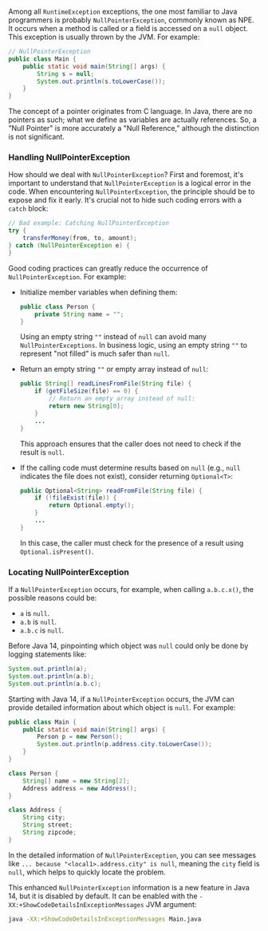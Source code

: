 Among all `RuntimeException` exceptions, the one most familiar to Java programmers is probably `NullPointerException`, commonly known as NPE. It occurs when a method is called or a field is accessed on a `null` object. This exception is usually thrown by the JVM. For example:

```java
// NullPointerException
public class Main {
    public static void main(String[] args) {
        String s = null;
        System.out.println(s.toLowerCase());
    }
}
```

The concept of a pointer originates from C language. In Java, there are no pointers as such; what we define as variables are actually references. So, a "Null Pointer" is more accurately a "Null Reference," although the distinction is not significant.

### **Handling NullPointerException**

How should we deal with `NullPointerException`? First and foremost, it's important to understand that `NullPointerException` is a logical error in the code. When encountering `NullPointerException`, the principle should be to expose and fix it early. It's crucial not to hide such coding errors with a `catch` block:

```java
// Bad example: Catching NullPointerException
try {
    transferMoney(from, to, amount);
} catch (NullPointerException e) {
}
```

Good coding practices can greatly reduce the occurrence of `NullPointerException`. For example:

- Initialize member variables when defining them:

    ```java
    public class Person {
        private String name = "";
    }
    ```

    Using an empty string `""` instead of `null` can avoid many `NullPointerExceptions`. In business logic, using an empty string `""` to represent "not filled" is much safer than `null`.

- Return an empty string `""` or empty array instead of `null`:

    ```java
    public String[] readLinesFromFile(String file) {
        if (getFileSize(file) == 0) {
            // Return an empty array instead of null:
            return new String[0];
        }
        ...
    }
    ```

    This approach ensures that the caller does not need to check if the result is `null`.

- If the calling code must determine results based on `null` (e.g., `null` indicates the file does not exist), consider returning `Optional<T>`:

    ```java
    public Optional<String> readFromFile(String file) {
        if (!fileExist(file)) {
            return Optional.empty();
        }
        ...
    }
    ```

    In this case, the caller must check for the presence of a result using `Optional.isPresent()`.

### **Locating NullPointerException**

If a `NullPointerException` occurs, for example, when calling `a.b.c.x()`, the possible reasons could be:

- `a` is `null`.
- `a.b` is `null`.
- `a.b.c` is `null`.

Before Java 14, pinpointing which object was `null` could only be done by logging statements like:

```java
System.out.println(a);
System.out.println(a.b);
System.out.println(a.b.c);
```

Starting with Java 14, if a `NullPointerException` occurs, the JVM can provide detailed information about which object is `null`. For example:

```java
public class Main {
    public static void main(String[] args) {
        Person p = new Person();
        System.out.println(p.address.city.toLowerCase());
    }
}

class Person {
    String[] name = new String[2];
    Address address = new Address();
}

class Address {
    String city;
    String street;
    String zipcode;
}
```

In the detailed information of `NullPointerException`, you can see messages like `... because "<local1>.address.city" is null`, meaning the `city` field is `null`, which helps to quickly locate the problem.

This enhanced `NullPointerException` information is a new feature in Java 14, but it is disabled by default. It can be enabled with the `-XX:+ShowCodeDetailsInExceptionMessages` JVM argument:

```bash
java -XX:+ShowCodeDetailsInExceptionMessages Main.java
```